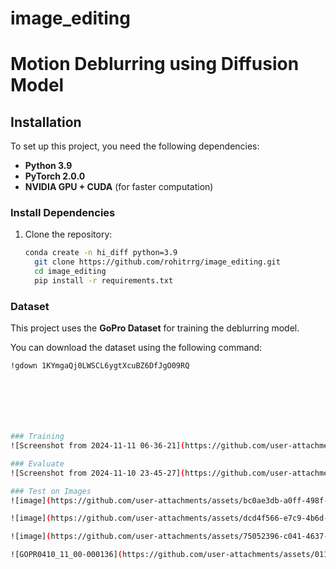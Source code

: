 # image_editing


# Motion Deblurring using Diffusion Model

## Installation

To set up this project, you need the following dependencies:

- **Python 3.9**  
- **PyTorch 2.0.0**  
- **NVIDIA GPU + CUDA** (for faster computation)

### Install Dependencies

1. Clone the repository:
   ```bash
   conda create -n hi_diff python=3.9
     git clone https://github.com/rohitrrg/image_editing.git
     cd image_editing
     pip install -r requirements.txt
   
### Dataset

This project uses the **GoPro Dataset** for training the deblurring model.

You can download the dataset using the following command:

```bash
!gdown 1KYmgaQj0LWSCL6ygtXcuBZ6DfJgO09RQ







### Training
![Screenshot from 2024-11-11 06-36-21](https://github.com/user-attachments/assets/0a16d6ec-8b9f-4df0-9d1d-ab5ab343bc25) ![Screenshot from 2024-11-11 06-36-53](https://github.com/user-attachments/assets/80d3451d-acad-42c9-8fc6-1791cede9118)

### Evaluate
![Screenshot from 2024-11-10 23-45-27](https://github.com/user-attachments/assets/6fab7cb5-6ffe-4a02-88c7-9dd368b2fd86)

### Test on Images
![image](https://github.com/user-attachments/assets/bc0ae3db-a0ff-498f-b31e-06b656c8f467)

![image](https://github.com/user-attachments/assets/dcd4f566-e7c9-4b6d-a32d-b0f20a9460b5)

![image](https://github.com/user-attachments/assets/75052396-c041-4637-8efa-69367ca648e1)

![GOPR0410_11_00-000136](https://github.com/user-attachments/assets/01103d96-58d0-4dd7-ab56-276366427910)
